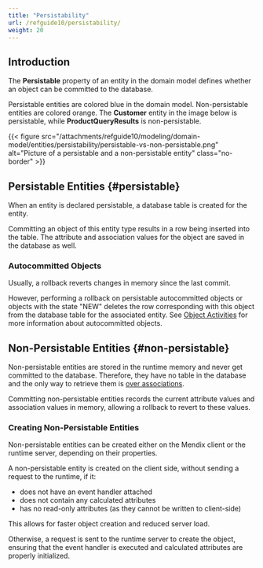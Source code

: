 ```yaml
---
title: "Persistability"
url: /refguide10/persistability/
weight: 20
---
```


## Introduction

The **Persistable** property of an entity in the domain model defines whether an object can be committed to the database.

Persistable entities are colored blue in the domain model. Non-persistable entities are colored orange. The **Customer** entity in the image below is persistable, while **ProductQueryResults** is non-persistable.

{{< figure src="/attachments/refguide10/modeling/domain-model/entities/persistability/persistable-vs-non-persistable.png" alt="Picture of a persistable and a non-persistable entity" class="no-border" >}}

## Persistable Entities {#persistable}

When an entity is declared persistable, a database table is created for the entity.

Committing an object of this entity type results in a row being inserted into the table. The attribute and association values for the object are saved in the database as well.

### Autocommitted Objects

Usually, a rollback reverts changes in memory since the last commit.

However, performing a rollback on persistable autocommitted objects or objects with the state "NEW" deletes the row corresponding with this object from the database table for the associated entity. See [Object Activities](/refguide10/object-activities/) for more information about autocommitted objects.

## Non-Persistable Entities {#non-persistable}

Non-persistable entities are stored in the runtime memory and never get committed to the database. Therefore, they have no table in the database and the only way to retrieve them is [over associations](/refguide10/retrieve/#association).

Committing non-persistable entities records the current attribute values and association values in memory, allowing a rollback to revert to these values.

### Creating Non-Persistable Entities

Non-persistable entities can be created either on the Mendix client or the runtime server, depending on their properties.

A non-persistable entity is created on the client side, without sending a request to the runtime, if it:

* does not have an event handler attached
* does not contain any calculated attributes
* has no read-only attributes (as they cannot be written to client-side)

This allows for faster object creation and reduced server load.

Otherwise, a request is sent to the runtime server to create the object, ensuring that the event handler is executed and calculated attributes are properly initialized.
